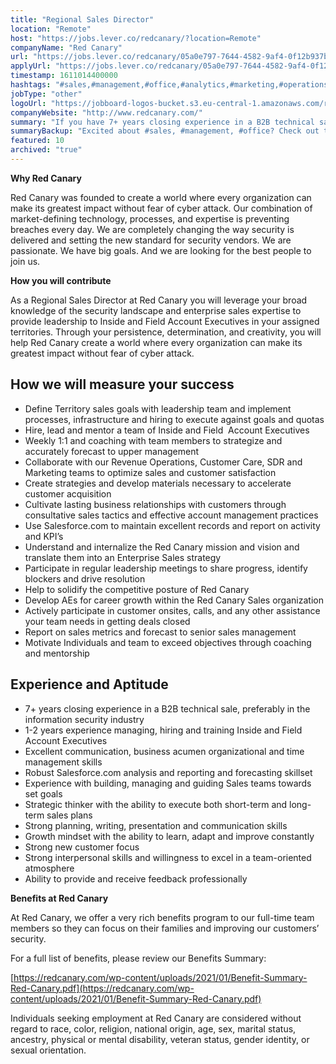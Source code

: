 ```yaml
---
title: "Regional Sales Director"
location: "Remote"
host: "https://jobs.lever.co/redcanary/?location=Remote"
companyName: "Red Canary"
url: "https://jobs.lever.co/redcanary/05a0e797-7644-4582-9af4-0f12b937bcc7"
applyUrl: "https://jobs.lever.co/redcanary/05a0e797-7644-4582-9af4-0f12b937bcc7/apply"
timestamp: 1611014400000
hashtags: "#sales,#management,#office,#analytics,#marketing,#operations,#translation,#analysis,#optimization"
jobType: "other"
logoUrl: "https://jobboard-logos-bucket.s3.eu-central-1.amazonaws.com/red-canary"
companyWebsite: "http://www.redcanary.com/"
summary: "If you have 7+ years closing experience in a B2B technical sale, preferably in the information security industry, consider applying to Red Canary's job post for a new regional sales director."
summaryBackup: "Excited about #sales, #management, #office? Check out this job post!"
featured: 10
archived: "true"
---
```


**Why Red Canary**

Red Canary was founded to create a world where every organization can make its greatest impact without fear of cyber attack. Our combination of market-defining technology, processes, and expertise is preventing breaches every day. We are completely changing the way security is delivered and setting the new standard for security vendors. We are passionate. We have big goals. And we are looking for the best people to join us.

**How you will contribute** 

As a Regional Sales Director at Red Canary you will leverage your broad knowledge of the security landscape and enterprise sales expertise to provide leadership to Inside and Field Account Executives in your assigned territories. Through your persistence, determination, and creativity, you will help Red Canary create a world where every organization can make its greatest impact without fear of cyber attack.

## How we will measure your success

*   Define Territory sales goals with leadership team and implement processes, infrastructure and hiring to execute against goals and quotas
*   Hire, lead and mentor a team of Inside and Field  Account Executives
*   Weekly 1:1 and coaching with team members to strategize and accurately forecast to upper management
*   Collaborate with our Revenue Operations, Customer Care, SDR and Marketing teams to optimize sales and customer satisfaction
*   Create strategies and develop materials necessary to accelerate customer acquisition
*   Cultivate lasting business relationships with customers through consultative sales tactics and effective account management practices
*   Use Salesforce.com to maintain excellent records and report on activity and KPI’s
*   Understand and internalize the Red Canary mission and vision and translate them into an Enterprise Sales strategy
*   Participate in regular leadership meetings to share progress, identify blockers and drive resolution
*   Help to solidify the competitive posture of Red Canary
*   Develop AEs for career growth within the Red Canary Sales organization
*   Actively participate in customer onsites, calls, and any other assistance your team needs in getting deals closed
*   Report on sales metrics and forecast to senior sales management
*   Motivate Individuals and team to exceed objectives through coaching and mentorship

## Experience and Aptitude

*   7+ years closing experience in a B2B technical sale, preferably in the information security industry
*   1-2 years experience managing, hiring and training Inside and Field Account Executives 
*   Excellent communication, business acumen organizational and time management skills
*   Robust Salesforce.com analysis and reporting and forecasting skillset
*   Experience with building, managing and guiding Sales teams towards set goals
*   Strategic thinker with the ability to execute both short-term and long-term sales plans
*   Strong planning, writing, presentation and communication skills
*   Growth mindset with the ability to learn, adapt and improve constantly
*   Strong new customer focus
*   Strong interpersonal skills and willingness to excel in a team-oriented atmosphere
*   Ability to provide and receive feedback professionally

**Benefits at Red Canary**

At Red Canary, we offer a very rich benefits program to our full-time team members so they can focus on their families and improving our customers’ security. 

For a full list of benefits, please review our Benefits Summary:

[https://redcanary.com/wp-content/uploads/2021/01/Benefit-Summary-Red-Canary.pdf](https://redcanary.com/wp-content/uploads/2021/01/Benefit-Summary-Red-Canary.pdf)

Individuals seeking employment at Red Canary are considered without regard to race, color, religion, national origin, age, sex, marital status, ancestry, physical or mental disability, veteran status, gender identity, or sexual orientation.

